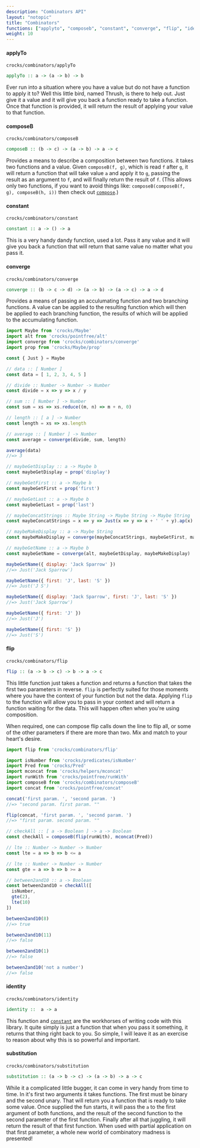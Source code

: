 ```yaml
---
description: "Combinators API"
layout: "notopic"
title: "Combinators"
functions: ["applyto", "composeb", "constant", "converge", "flip", "identity", "substitution"]
weight: 10
---
```


#### applyTo

`crocks/combinators/applyTo`

```haskell
applyTo :: a -> (a -> b) -> b
```

Ever run into a situation where you have a value but do not have a function to
apply it to? Well this little bird, named Thrush, is there to help out. Just
give it a value and it will give you back a function ready to take a function.
Once that function is provided, it will return the result of applying your value
to that function.

#### composeB

`crocks/combinators/composeB`

```haskell
composeB :: (b -> c) -> (a -> b) -> a -> c
```

Provides a means to describe a composition between two functions. it takes two
functions and a value. Given `composeB(f, g)`, which is read `f` after `g`, it
will return a function that will take value `a` and apply it to `g`, passing the
result as an argument to `f`, and will finally return the result of `f`. (This
allows only two functions, if you want to avoid things like:
`composeB(composeB(f, g), composeB(h, i))` then check out
[`compose`](helpers.html#compose).)

#### constant

`crocks/combinators/constant`

```haskell
constant :: a -> () -> a
```

This is a very handy dandy function, used a lot. Pass it any value and it will
give you back a function that will return that same value no matter what you
pass it.

#### converge

`crocks/combinators/converge`

```haskell
converge :: (b -> c -> d) -> (a -> b) -> (a -> c) -> a -> d
```

Provides a means of passing an acculumating function and two branching functions.
A value can be applied to the resulting function which will then be applied to
each branching function, the results of which will be applied to the accumulating
function.

```javascript
import Maybe from 'crocks/Maybe'
import alt from 'crocks/pointfree/alt'
import converge from 'crocks/combinators/converge'
import prop from 'crocks/Maybe/prop'

const { Just } = Maybe

// data :: [ Number ]
const data = [ 1, 2, 3, 4, 5 ]

// divide :: Number -> Number -> Number
const divide = x => y => x / y

// sum :: [ Number ] -> Number
const sum = xs => xs.reduce((m, n) => m + n, 0)

// length :: [ a ] -> Number
const length = xs => xs.length

// average :: [ Number ] -> Number
const average = converge(divide, sum, length)

average(data)
//=> 3

// maybeGetDisplay :: a -> Maybe b
const maybeGetDisplay = prop('display')

// maybeGetFirst :: a -> Maybe b
const maybeGetFirst = prop('first')

// maybeGetLast :: a -> Maybe b
const maybeGetLast = prop('last')

// maybeConcatStrings :: Maybe String -> Maybe String -> Maybe String
const maybeConcatStrings = x => y => Just(x => y => x + ' ' + y).ap(x).ap(y).alt(x).alt(y)

// maybeMakeDisplay :: a -> Maybe String
const maybeMakeDisplay = converge(maybeConcatStrings, maybeGetFirst, maybeGetLast)

// maybeGetName :: a -> Maybe b
const maybeGetName = converge(alt, maybeGetDisplay, maybeMakeDisplay)

maybeGetName({ display: 'Jack Sparrow' })
//=> Just('Jack Sparrow')

maybeGetName({ first: 'J', last: 'S' })
//=> Just('J S')

maybeGetName({ display: 'Jack Sparrow', first: 'J', last: 'S' })
//=> Just('Jack Sparrow')

maybeGetName({ first: 'J' })
//=> Just('J')

maybeGetName({ first: 'S' })
//=> Just('S')
```

#### flip

`crocks/combinators/flip`

```haskell
flip :: (a -> b -> c) -> b -> a -> c
```

This little function just takes a function and returns a function that takes
the first two parameters in reverse. `flip` is perfectly suited for those
moments where you have the context of your function but not the data. Applying
`flip` to the function will allow you to pass in your context and will return a
function waiting for the data. This will happen often when you're using composition.

When required, one can compose flip calls down the line to flip all, or some of
the other parameters if there are more than two. Mix and match to your heart's
desire.

```javascript
import flip from 'crocks/combinators/flip'

import isNumber from 'crocks/predicates/isNumber'
import Pred from 'crocks/Pred'
import mconcat from 'crocks/helpers/mconcat'
import runWith from 'crocks/pointfree/runWith'
import composeB from 'crocks/combinators/composeB'
import concat from 'crocks/pointfree/concat'

concat('first param. ', 'second param. ')
//=> "second param. first param. ""

flip(concat, 'first param. ', 'second param. ')
//=> "first param. second param. ""

// checkAll :: [ a -> Boolean ] -> a -> Boolean
const checkAll = composeB(flip(runWith), mconcat(Pred))

// lte :: Number -> Number -> Number
const lte = a => b => b <= a

// lte :: Number -> Number -> Number
const gte = a => b => b >= a

// between2and10 :: a -> Boolean
const between2and10 = checkAll([
  isNumber,
  gte(2),
  lte(10)
])

between2and10(8)
//=> true

between2and10(11)
//=> false

between2and10(1)
//=> false

between2and10('not a number')
//=> false
```

#### identity

`crocks/combinators/identity`

```haskell
identity ::  a -> a
```

This function and [`constant`](#constant) are the workhorses of writing code
with this library. It quite simply is just a function that when you pass it
something, it returns that thing right back to you. So simple, I will leave it
as an exercise to reason about why this is so powerful and important.

#### substitution

`crocks/combinators/substitution`

```haskell
substitution :: (a -> b -> c) -> (a -> b) -> a -> c
```

While it a complicated little bugger, it can come in very handy from time to
time. In it's first two arguments it takes functions. The first must be binary
and the second unary. That will return you a function that is ready to take some
value. Once supplied the fun starts, it will pass the `a` to the first argument
of both functions, and the result of the second function to the second parameter
of the first function. Finally after all that juggling, it will return the
result of that first function. When used with partial application on that first
parameter, a whole new world of combinatory madness is presented!
